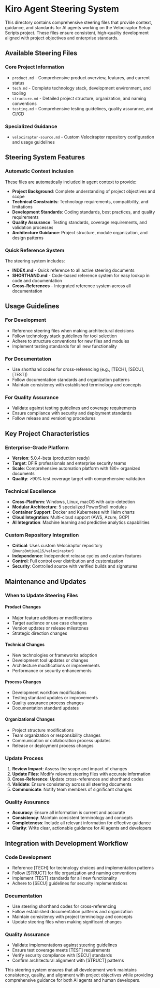 # Kiro Agent Steering System

This directory contains comprehensive steering files that provide context, guidance, and standards for AI agents working on the Velociraptor Setup Scripts project. These files ensure consistent, high-quality development aligned with project objectives and enterprise standards.

## Available Steering Files

### Core Project Information
- `product.md` - Comprehensive product overview, features, and current status
- `tech.md` - Complete technology stack, development environment, and tooling
- `structure.md` - Detailed project structure, organization, and naming conventions
- `testing.md` - Comprehensive testing guidelines, quality assurance, and CI/CD

### Specialized Guidance
- `velociraptor-source.md` - Custom Velociraptor repository configuration and usage guidelines

## Steering System Features

### Automatic Context Inclusion
These files are automatically included in agent context to provide:
- **Project Background**: Complete understanding of project objectives and scope
- **Technical Constraints**: Technology requirements, compatibility, and limitations
- **Development Standards**: Coding standards, best practices, and quality requirements
- **Quality Assurance**: Testing standards, coverage requirements, and validation processes
- **Architecture Guidance**: Project structure, module organization, and design patterns

### Quick Reference System
The steering system includes:
- **INDEX.md** - Quick reference to all active steering documents
- **SHORTHAND.md** - Code-based reference system for easy lookup in code and documentation
- **Cross-References** - Integrated reference system across all documentation

## Usage Guidelines

### For Development
- Reference steering files when making architectural decisions
- Follow technology stack guidelines for tool selection
- Adhere to structure conventions for new files and modules
- Implement testing standards for all new functionality

### For Documentation
- Use shorthand codes for cross-referencing (e.g., [TECH], [SECU], [TEST])
- Follow documentation standards and organization patterns
- Maintain consistency with established terminology and concepts

### For Quality Assurance
- Validate against testing guidelines and coverage requirements
- Ensure compliance with security and deployment standards
- Follow release and versioning procedures

## Key Project Characteristics

### Enterprise-Grade Platform
- **Version**: 5.0.4-beta (production ready)
- **Target**: DFIR professionals and enterprise security teams
- **Scale**: Comprehensive automation platform with 180+ organized documents
- **Quality**: >90% test coverage target with comprehensive validation

### Technical Excellence
- **Cross-Platform**: Windows, Linux, macOS with auto-detection
- **Modular Architecture**: 5 specialized PowerShell modules
- **Container Support**: Docker and Kubernetes with Helm charts
- **Cloud Integration**: Multi-cloud support (AWS, Azure, GCP)
- **AI Integration**: Machine learning and predictive analytics capabilities

### Custom Repository Integration
- **Critical**: Uses custom Velociraptor repository (`Ununp3ntium115/velociraptor`)
- **Independence**: Independent release cycles and custom features
- **Control**: Full control over distribution and customization
- **Security**: Controlled source with verified builds and signatures

## Maintenance and Updates

### When to Update Steering Files

#### Product Changes
- Major feature additions or modifications
- Target audience or use case changes
- Version updates or release milestones
- Strategic direction changes

#### Technical Changes
- New technologies or frameworks adoption
- Development tool updates or changes
- Architecture modifications or improvements
- Performance or security enhancements

#### Process Changes
- Development workflow modifications
- Testing standard updates or improvements
- Quality assurance process changes
- Documentation standard updates

#### Organizational Changes
- Project structure modifications
- Team organization or responsibility changes
- Communication or collaboration process updates
- Release or deployment process changes

### Update Process
1. **Review Impact**: Assess the scope and impact of changes
2. **Update Files**: Modify relevant steering files with accurate information
3. **Cross-Reference**: Update cross-references and shorthand codes
4. **Validate**: Ensure consistency across all steering documents
5. **Communicate**: Notify team members of significant changes

### Quality Assurance
- **Accuracy**: Ensure all information is current and accurate
- **Consistency**: Maintain consistent terminology and concepts
- **Completeness**: Include all relevant information for effective guidance
- **Clarity**: Write clear, actionable guidance for AI agents and developers

## Integration with Development Workflow

### Code Development
- Reference [TECH] for technology choices and implementation patterns
- Follow [STRUCT] for file organization and naming conventions
- Implement [TEST] standards for all new functionality
- Adhere to [SECU] guidelines for security implementations

### Documentation
- Use steering shorthand codes for cross-referencing
- Follow established documentation patterns and organization
- Maintain consistency with project terminology and concepts
- Update steering files when making significant changes

### Quality Assurance
- Validate implementations against steering guidelines
- Ensure test coverage meets [TEST] requirements
- Verify security compliance with [SECU] standards
- Confirm architectural alignment with [STRUCT] patterns

This steering system ensures that all development work maintains consistency, quality, and alignment with project objectives while providing comprehensive guidance for both AI agents and human developers.